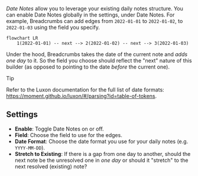 _Date Notes_ allow you to leverage your existing daily notes structure. You can enable Date Notes globally in the settings, under Date Notes. For example, Breadcrumbs can add edges from `2022-01-01` to `2022-01-02`, to `2022-01-03` using the field you specify.

```mermaid
flowchart LR
	1(2022-01-01) -- next --> 2(2022-01-02) -- next --> 3(2022-01-03)
```


Under the hood, Breadcrumbs takes the date of the current note and _adds one day_ to it. So the field you choose should reflect the "next" nature of this builder (as opposed to pointing to the date _before_ the current one).

> [!TIP]
> Refer to the Luxon documentation for the full list of date formats: <https://moment.github.io/luxon/#/parsing?id=table-of-tokens>.

## Settings

- **Enable**: Toggle Date Notes on or off.
- **Field**: Choose the field to use for the edges.
- **Date Format**: Choose the date format you use for your daily notes (e.g. `YYYY-MM-DD`).
- **Stretch to Existing**: If there is a gap from one day to another, should the next note be the unresolved one in _one day_ or should it "stretch" to the next resolved (existing) note?
